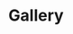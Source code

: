 ---
title: Gallery
menu:
  main:
    identifier: gallery
    weight: 2
    params:
      icon:
        vendor: bs
        name: images
        className: text-primary
---